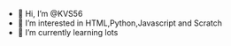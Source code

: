 - 👋 Hi, I’m @KVS56
- 👀 I’m interested in HTML,Python,Javascript and Scratch
- 🌱 I’m currently learning lots

